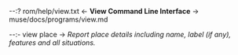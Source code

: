 --:? rom/help/view.txt <- **View Command Line Interface** -> muse/docs/programs/view.md    

--:- view place -> _Report place details including name, label (if any), features and all situations._  